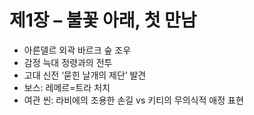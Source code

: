 # 제1장 – 불꽃 아래, 첫 만남

- 아른델르 외곽 바르크 숲 조우
- 감정 늑대 정령과의 전투
- 고대 신전 ‘묻힌 날개의 제단’ 발견
- 보스: 레메르=트라 처치
- 여관 씬: 라비에의 조용한 손길 vs 키티의 무의식적 애정 표현